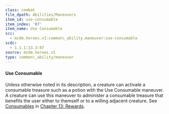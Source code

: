 ```yaml
---
class: combat
file_dpath: Abilities/Maneuvers
item_id: use-consumable
item_index: '07'
item_name: Use Consumable
scc:
  - mcdm.heroes.v1:common\_ability.maneuver:use-consumable
scdc:
  - 1.1.1:13.3:07
source: mcdm.heroes.v1
type: common\_ability/maneuver
---
```


#### Use Consumable

Unless otherwise noted in its description, a creature can activate a consumable treasure such as a potion with the Use Consumable maneuver. A creature can use this maneuver to administer a consumable treasure that benefits the user either to themself or to a willing adjacent creature. See [Consumables](#page-328-0) in [Chapter 13: Rewards](#page-327-1).
